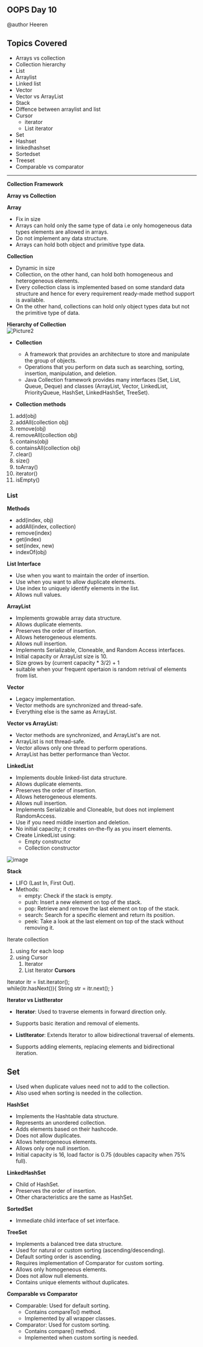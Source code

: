 ## OOPS Day 10

 @author Heeren

 **Topics Covered**
--------------
- Arrays vs collection
- Collection hierarchy
- List
- Arraylist
- Linked list
- Vector
- Vector vs ArrayList
- Stack
- Diffence between arraylist and list
- Cursor
  - iterator
  - List iterator
- Set
- Hashset
- linkedhashset
- Sortedset
- Treeset
- Comparable vs comparator
---
**Collection Framework**

**Array vs Collection**

**Array**

  - Fix in size
  - Arrays can hold only the same type of data i.e only homogeneous data types elements are allowed in arrays.
  - Do not implement any data structure.
  - Arrays can hold both object and primitive type data.

**Collection**

  - Dynamic in size
  - Collection, on the other hand, can hold both homogeneous and heterogeneous elements.
  - Every collection class is implemented based on some standard data structure and hence for every requirement ready-made method support is available.
  - On the other hand, collections can hold only object types data but not the primitive type of data.

**Hierarchy of Collection**   
![Picture2](https://user-images.githubusercontent.com/87074236/193452827-ad034782-5467-4a8b-9449-faecc5cd4016.png)

- **Collection**
  - A framework that provides an architecture to store and manipulate the group of objects.
  - Operations that you perform on data such as searching, sorting, insertion, manipulation, and deletion.
  - Java Collection framework provides many interfaces (Set, List, Queue, Deque) and classes (ArrayList, Vector, LinkedList, PriorityQueue, HashSet, LinkedHashSet, TreeSet).

- **Collection methods**

1. add(obj)
2. addAll(collection obj)
3. remove(obj)
4. removeAll(collection obj)
5. contains(obj)
6. containsAll(collection obj)
7. clear()
8. size()
9. toArray()
10. iterator()
11. isEmpty()

### List 

**Methods**

- add(index, obj) 
- addAll(index, collection)
- remove(index)
- get(index)
- set(index, new)
- indexOf(obj)

**List Interface**
- Use when you want to maintain the order of insertion.
- Use when you want to allow duplicate elements.
- Use index to uniquely identify elements in the list.
- Allows null values.

**ArrayList**
- Implements growable array data structure.
- Allows duplicate elements.
- Preserves the order of insertion.
- Allows heterogeneous elements.
- Allows null insertion.
- Implements Serializable, Cloneable, and Random Access interfaces.
- Initial capacity or ArrayList size is 10.
- Size grows by (current capacity * 3/2) + 1
- suitable when your frequent opertaion is random retrival of elements from list.

**Vector**
- Legacy implementation.
- Vector methods are synchronized and thread-safe.
- Everything else is the same as ArrayList.

**Vector vs ArrayList:**
  - Vector methods are synchronized, and ArrayList's are not.
  - ArrayList is not thread-safe.
  - Vector allows only one thread to perform operations.
  - ArrayList has better performance than Vector.

**LinkedList**
- Implements double linked-list data structure.
- Allows duplicate elements.
- Preserves the order of insertion.
- Allows heterogeneous elements.
- Allows null insertion.
- Implements Serializable and Cloneable, but does not implement RandomAccess.
- Use if you need middle insertion and deletion.
- No initial capacity; it creates on-the-fly as you insert elements.
- Create LinkedList using:
  - Empty constructor
  - Collection constructor
    
![image](https://github.com/codewithheeren/Java/assets/87074236/3901cd51-0649-4f71-acb1-9d07f9e69683)

**Stack**
- LIFO (Last In, First Out).
- Methods:
  - empty: Check if the stack is empty.
  - push: Insert a new element on top of the stack.
  - pop: Retrieve and remove the last element on top of the stack.
  - search: Search for a specific element and return its position.
  - peek: Take a look at the last element on top of the stack without removing it.

Iterate collection 
1. using for each loop
2. using Cursor
    1. Iterator
    2. List Iterator
**Cursors**

Iterator<String> itr = list.iterator();   
while(itr.hasNext()){
    String str = itr.next();
}

**Iterator vs ListIterator**    

-   **Iterator**: Used to traverse elements in forward direction only.
-   Supports basic iteration and removal of elements.
  
-   **ListIterator**: Extends Iterator to allow bidirectional traversal of elements.
-   Supports adding elements, replacing elements and bidirectional iteration.

**Set**   
---

-   Used when duplicate values need not to add to the collection.
-   Also used when sorting is needed in the collection.

**HashSet**  

-   Implements the Hashtable data structure.
-   Represents an unordered collection.
-   Adds elements based on their hashcode.
-   Does not allow duplicates.
-   Allows heterogeneous elements.
-   Allows only one null insertion.
-   Initial capacity is 16, load factor is 0.75 (doubles capacity when 75% full).

**LinkedHashSet**  

-   Child of HashSet.
-   Preserves the order of insertion.
-   Other characteristics are the same as HashSet.

**SortedSet**   

-   Immediate child interface of set interface.

**TreeSet**  

-   Implements a balanced tree data structure.
-   Used for natural or custom sorting (ascending/descending).
-   Default sorting order is ascending.
-   Requires implementation of Comparator for custom sorting.
-   Allows only homogeneous elements.
-   Does not allow null elements.
-   Contains unique elements without duplicates.

**Comparable vs Comparator**

-   Comparable: Used for default sorting.
    -   Contains compareTo() method.
    -   Implemented by all wrapper classes.
-   Comparator: Used for custom sorting.
    -   Contains compare() method.
    -   Implemented when custom sorting is needed.
